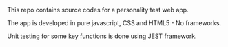 This repo contains source codes for a personality test web app.

The app is developed in pure javascript, CSS and HTML5 - No frameworks.

Unit testing for some key functions is done using JEST framework.


